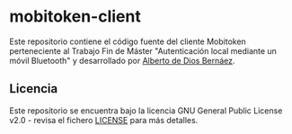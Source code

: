 # mobitoken-client

Este repositorio contiene el código fuente del cliente Mobitoken perteneciente al Trabajo Fin de Máster "Autenticación local mediante un móvil Bluetooth" y desarrollado por [Alberto de Dios Bernáez](https://www.elraro.eu).

## Licencia

Este repositorio se encuentra bajo la licencia GNU General Public License v2.0 - revisa el fichero [LICENSE](LICENSE) para más detalles.

